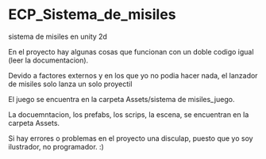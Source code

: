 # ECP_Sistema_de_misiles
 sistema de misiles en unity 2d
 
 
En el proyecto hay algunas cosas que funcionan con un doble codigo igual (leer la documentacion).

Devido a factores externos y en los que yo no podia hacer nada, el lanzador de misiles solo lanza un solo proyectil

El juego se encuentra en la carpeta Assets/sistema de misiles_juego.

La docuemntacion, los prefabs, los scrips, la escena, se encuentran en la carpeta Assets.

Si hay errores o problemas en el proyecto una disculap, puesto que yo soy ilustrador, no programador. :)

